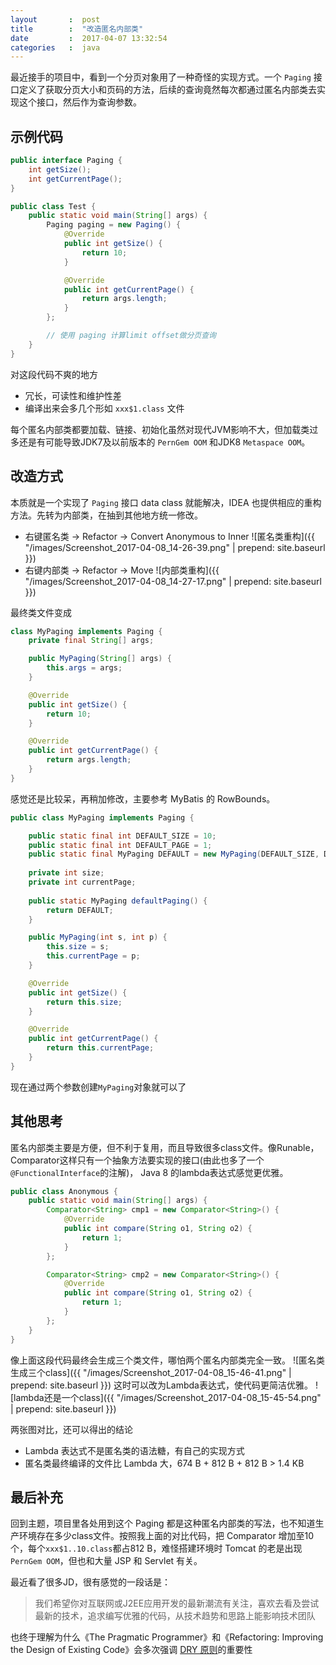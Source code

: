 ```yaml
---
layout       :  post
title        :  "改造匿名内部类"
date         :  2017-04-07 13:32:54
categories   :  java
---
```


最近接手的项目中，看到一个分页对象用了一种奇怪的实现方式。一个 `Paging` 接口定义了获取分页大小和页码的方法，后续的查询竟然每次都通过匿名内部类去实现这个接口，然后作为查询参数。

示例代码
----------
```java
public interface Paging {
    int getSize();
    int getCurrentPage();
}

public class Test {
    public static void main(String[] args) {
        Paging paging = new Paging() {
            @Override
            public int getSize() {
                return 10;
            }

            @Override
            public int getCurrentPage() {
                return args.length;
            }
        };

        // 使用 paging 计算limit offset做分页查询
    }
}
```
对这段代码不爽的地方

* 冗长，可读性和维护性差
* 编译出来会多几个形如 `xxx$1.class` 文件

每个匿名内部类都要加载、链接、初始化虽然对现代JVM影响不大，但加载类过多还是有可能导致JDK7及以前版本的 `PernGem OOM` 和JDK8 `Metaspace OOM`。

改造方式
----------
本质就是一个实现了 `Paging` 接口 data class 就能解决，IDEA 也提供相应的重构方法。先转为内部类，在抽到其他地方统一修改。

* 右键匿名类 -> Refactor -> Convert Anonymous to Inner
![匿名类重构]({{ "/images/Screenshot_2017-04-08_14-26-39.png" | prepend: site.baseurl }})
* 右键内部类 -> Refactor -> Move
![内部类重构]({{ "/images/Screenshot_2017-04-08_14-27-17.png" | prepend: site.baseurl }})

最终类文件变成
```java
class MyPaging implements Paging {
    private final String[] args;

    public MyPaging(String[] args) {
        this.args = args;
    }

    @Override
    public int getSize() {
        return 10;
    }

    @Override
    public int getCurrentPage() {
        return args.length;
    }
}
```
感觉还是比较呆，再稍加修改，主要参考 MyBatis 的 RowBounds。
```java
public class MyPaging implements Paging {

    public static final int DEFAULT_SIZE = 10;
    public static final int DEFAULT_PAGE = 1;
    public static final MyPaging DEFAULT = new MyPaging(DEFAULT_SIZE, DEFAULT_PAGE);
    
    private int size;
    private int currentPage;
    
    public static MyPaging defaultPaging() {
        return DEFAULT;
    }

    public MyPaging(int s, int p) {
        this.size = s;
        this.currentPage = p;
    }

    @Override
    public int getSize() {
        return this.size;
    }

    @Override
    public int getCurrentPage() {
        return this.currentPage;
    }
}
```
现在通过两个参数创建`MyPaging`对象就可以了

其他思考
----------
匿名内部类主要是方便，但不利于复用，而且导致很多class文件。像Runable，Comparator这样只有一个抽象方法要实现的接口(由此也多了一个`@FunctionalInterface`的注解)， Java 8 的lambda表达式感觉更优雅。

```java
public class Anonymous {
    public static void main(String[] args) {
        Comparator<String> cmp1 = new Comparator<String>() {
            @Override
            public int compare(String o1, String o2) {
                return 1;
            }
        };

        Comparator<String> cmp2 = new Comparator<String>() {
            @Override
            public int compare(String o1, String o2) {
                return 1;
            }
        };
    }
}
```

像上面这段代码最终会生成三个类文件，哪怕两个匿名内部类完全一致。
![匿名类生成三个class]({{ "/images/Screenshot_2017-04-08_15-46-41.png" | prepend: site.baseurl }})
这时可以改为Lambda表达式，使代码更简洁优雅。
![lambda还是一个class]({{ "/images/Screenshot_2017-04-08_15-45-54.png" | prepend: site.baseurl }})

两张图对比，还可以得出的结论

* Lambda 表达式不是匿名类的语法糖，有自己的实现方式
* 匿名类最终编译的文件比 Lambda 大，674 B + 812 B + 812 B > 1.4 KB

最后补充
----------
回到主题，项目里各处用到这个 Paging 都是这种匿名内部类的写法，也不知道生产环境存在多少class文件。按照我上面的对比代码，把 Comparator 增加至10个，每个`xxx$1..10.class`都占812 B，难怪搭建环境时 Tomcat 的老是出现 `PernGem OOM`，但也和大量 JSP 和 Servlet 有关。

最近看了很多JD，很有感觉的一段话是：
>我们希望你对互联网或J2EE应用开发的最新潮流有关注，喜欢去看及尝试最新的技术，追求编写优雅的代码，从技术趋势和思路上能影响技术团队

也终于理解为什么《The Pragmatic Programmer》和《Refactoring: Improving the Design of Existing Code》会多次强调 [DRY 原则](https://en.wikipedia.org/wiki/Don%27t_repeat_yourself)的重要性
